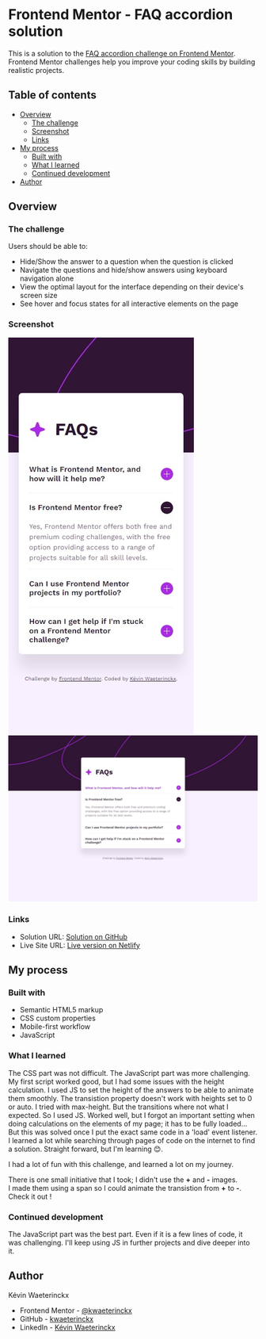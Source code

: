 # Frontend Mentor - FAQ accordion solution

This is a solution to the [FAQ accordion challenge on Frontend Mentor](https://www.frontendmentor.io/challenges/faq-accordion-wyfFdeBwBz). Frontend Mentor challenges help you improve your coding skills by building realistic projects. 

## Table of contents

- [Overview](#overview)
  - [The challenge](#the-challenge)
  - [Screenshot](#screenshot)
  - [Links](#links)
- [My process](#my-process)
  - [Built with](#built-with)
  - [What I learned](#what-i-learned)
  - [Continued development](#continued-development)
- [Author](#author)

## Overview

### The challenge

Users should be able to:

- Hide/Show the answer to a question when the question is clicked
- Navigate the questions and hide/show answers using keyboard navigation alone
- View the optimal layout for the interface depending on their device's screen size
- See hover and focus states for all interactive elements on the page

### Screenshot

![](./screenshots/mobile.jpeg)
![](./screenshots/desktop.jpeg)

### Links

- Solution URL: [Solution on GitHub](https://github.com/kwaeterinckx/FrontendMentorChallenge-FaqAccordion)
- Live Site URL: [Live version on Netlify](https://stupendous-babka-0b0f45.netlify.app/)

## My process

### Built with

- Semantic HTML5 markup
- CSS custom properties
- Mobile-first workflow
- JavaScript

### What I learned

The CSS part was not difficult. The JavaScript part was more challenging.
My first script worked good, but I had some issues with the height calculation.
I used JS to set the height of the answers to be able to animate them smoothly.
The transistion property doesn't work with heights set to 0 or auto. I tried with max-height. But the transitions where not what I expected.
So I used JS. Worked well, but I forgot an important setting when doing calculations on the elements of my page; it has to be fully loaded...
But this was solved once I put the exact same code in a 'load' event listener.  
I learned a lot while searching through pages of code on the internet to find a solution. Straight forward, but I'm learning 😊.

I had a lot of fun with this challenge, and learned a lot on my journey.

There is one small initiative that I took; I didn't use the **+** and **-** images.  
I made them using a span so I could animate the transistion from **+** to **-**. Check it out !

### Continued development

The JavaScript part was the best part. Even if it is a few lines of code, it was challenging. I'll keep using JS in further projects and dive deeper into it.

## Author

Kévin Waeterinckx

- Frontend Mentor - [@kwaeterinckx](https://www.frontendmentor.io/profile/kwaeterinckx)
- GitHub - [kwaeterinckx](https://github.com/kwaeterinckx)
- LinkedIn - [Kévin Waeterinckx](https://www.linkedin.com/in/kévin-waeterinckx-58256518a)